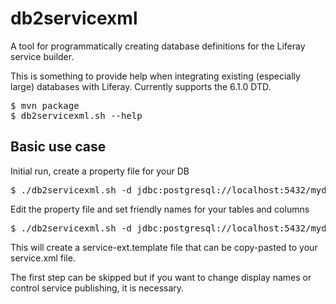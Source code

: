 db2servicexml
=============

A tool for programmatically creating database definitions for the Liferay service builder.

This is something to provide help when integrating existing (especially large) databases with Liferay. Currently supports the 6.1.0 DTD.

<pre>
$ mvn package
$ db2servicexml.sh --help
</pre>

Basic use case
--------------

Initial run, create a property file for your DB
<pre>
$ ./db2servicexml.sh -d jdbc:postgresql://localhost:5432/mydb -u dbuser -p dbpasswd --create-config-skeleton
</pre>
Edit the property file and set friendly names for your tables and columns
<pre>
$ ./db2servicexml.sh -d jdbc:postgresql://localhost:5432/mydb -u dbuser -p dbpasswd
</pre>
This will create a service-ext.template file that can be copy-pasted to your service.xml file.

The first step can be skipped but if you want to change display names or control service publishing, it is necessary.
